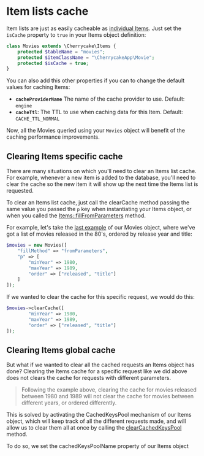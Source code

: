 # Item lists cache

Item lists are just as easily cacheable as [individual Items](item-cache.md). Just set the `isCache` property to `true` in your Items object definition:

```php
class Movies extends \Cherrycake\Items {
    protected $tableName = "movies";
    protected $itemClassName = "\CherrycakeApp\Movie";
    protected $isCache = true;
}
```

You can also add this other properties if you can to change the default values for caching Items:

* **`cacheProviderName`** The name of the cache provider to use. Default: `engine`
* **`cacheTtl`**: The TTL to use when caching data for this Item. Default: `CACHE_TTL_NORMAL`

Now, all the Movies queried using your `Movies` object will benefit of the caching performance improvements.

## Clearing Items specific cache

There are many situations on which you'll need to clear an Items list cache. For example, whenever a new item is added to the database, you'll need to clear the cache so the new item it will show up the next time the Items list is requested.

To clear an Items list cache, just call the clearCache method passing the same value you passed the `p` key when instantiating your Items object, or when you called the [Items::fillFromParameters](../../reference/core-classes/items/items-methods.md#fillfromparameters) method.

For example, let's take the [last example](mixing-filters-and-ordering.md) of our Movies object, where we've got a list of movies released in the 80's, ordered by release year and title:

```php
$movies = new Movies([
    "fillMethod" => "fromParameters",
    "p" => [
        "minYear" => 1980,
        "maxYear" => 1989,
        "order" => ["released", "title"]
    ]
]);
```

If we wanted to clear the cache for this specific request, we would do this:

```php
$movies->clearCache([
        "minYear" => 1980,
        "maxYear" => 1989,
        "order" => ["released", "title"]
]);
```

## Clearing Items global cache

But what if we wanted to clear all the cached requests an Items object has done? Clearing the Items cache for a specific request like we did above does not clears the cache for requests with different parameters.

> Following the example above, clearing the cache for movies released between 1980 and 1989 will not clear the cache for movies between different years, or ordered differently.

This is solved by activating the CachedKeysPool mechanism of our Items object, which will keep track of all the different requests made, and will allow us to clear them all at once by calling the [clearCachedKeysPool](../../reference/core-classes/items/items-methods.md#clearcachedkeyspool) method.

To do so, we set the cachedKeysPoolName property of our Items object

